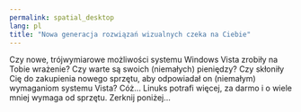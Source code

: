 ```yaml
---
permalink: spatial_desktop
lang: pl
title: "Nowa generacja rozwiązań wizualnych czeka na Ciebie"
---
```


Czy nowe, trójwymiarowe możliwości systemu Windows Vista zrobiły na
Tobie wrażenie? Czy warte są swoich (niemałych) pieniędzy? Czy skłoniły
Cię do zakupienia nowego sprzętu, aby odpowiadał on (niemałym) wymaganiom
systemu Vista? Cóż... Linuks potrafi więcej, za darmo i o wiele mniej
wymaga od sprzętu. Zerknij poniżej...

<? all_video_ids_from_file ();?>




